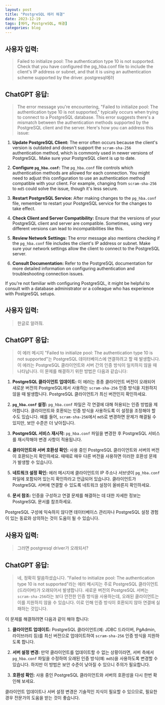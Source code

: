 ```yaml
---
layout: post
title: "PostgreSQL 에러 해결"
date: 2023-12-19
tags: [에러, PostgreSQL, 해결]
categories: blog
---
```


## 사용자 입력:
> Failed to initialize pool: The authentication type 10 is not supported. Check that you have configured the pg_hba.conf file to include the client's IP address or subnet, and that it is using an authentication scheme supported by the driver.  postgresql에러

## ChatGPT 응답:
> The error message you're encountering, "Failed to initialize pool: The authentication type 10 is not supported," typically occurs when trying to connect to a PostgreSQL database. This error suggests there's a mismatch between the authentication methods supported by the PostgreSQL client and the server. Here's how you can address this issue:

1. **Update PostgreSQL Client:** The error often occurs because the client's version is outdated and doesn't support the `scram-sha-256` authentication method, which is commonly used in newer versions of PostgreSQL. Make sure your PostgreSQL client is up to date.

2. **Configure `pg_hba.conf`:** The `pg_hba.conf` file controls which authentication methods are allowed for each connection. You might need to adjust this configuration to use an authentication method compatible with your client. For example, changing from `scram-sha-256` to `md5` could solve the issue, though it's less secure.

3. **Restart PostgreSQL Service:** After making changes to the `pg_hba.conf` file, remember to restart your PostgreSQL service for the changes to take effect.

4. **Check Client and Server Compatibility:** Ensure that the versions of your PostgreSQL client and server are compatible. Sometimes, using very different versions can lead to incompatibilities like this.

5. **Review Network Settings:** The error message also mentions checking if the `pg_hba.conf` file includes the client's IP address or subnet. Make sure your network settings allow the client to connect to the PostgreSQL server.

6. **Consult Documentation:** Refer to the PostgreSQL documentation for more detailed information on configuring authentication and troubleshooting connection issues.

If you're not familiar with configuring PostgreSQL, it might be helpful to consult with a database administrator or a colleague who has experience with PostgreSQL setups.

## 사용자 입력:
> 한글로 알려줘.

## ChatGPT 응답:
> 이 에러 메시지 "Failed to initialize pool: The authentication type 10 is not supported"는 PostgreSQL 데이터베이스에 연결하려고 할 때 발생합니다. 이 에러는 PostgreSQL 클라이언트와 서버 간의 인증 방식이 일치하지 않을 때 나타납니다. 이 문제를 해결하기 위한 방법은 다음과 같습니다:

1. **PostgreSQL 클라이언트 업데이트:** 이 에러는 종종 클라이언트 버전이 오래되어 새로운 버전의 PostgreSQL에서 사용하는 `scram-sha-256` 인증 방식을 지원하지 않을 때 발생합니다. PostgreSQL 클라이언트가 최신 버전인지 확인하세요.

2. **`pg_hba.conf` 설정:** `pg_hba.conf` 파일은 각 연결에 대해 허용되는 인증 방법을 제어합니다. 클라이언트와 호환되는 인증 방식을 사용하도록 이 설정을 조정해야 할 수도 있습니다. 예를 들어, `scram-sha-256`에서 `md5`로 변경하면 문제가 해결될 수 있지만, 보안 수준은 더 낮아집니다.

3. **PostgreSQL 서비스 재시작:** `pg_hba.conf` 파일을 변경한 후 PostgreSQL 서비스를 재시작해야 변경 사항이 적용됩니다.

4. **클라이언트와 서버 호환성 확인:** 사용 중인 PostgreSQL 클라이언트와 서버의 버전이 호환되는지 확인하세요. 때때로 매우 다른 버전을 사용하면 이러한 호환성 문제가 발생할 수 있습니다.

5. **네트워크 설정 확인:** 에러 메시지에 클라이언트의 IP 주소나 서브넷이 `pg_hba.conf` 파일에 포함되어 있는지 확인하라고 언급되어 있습니다. 클라이언트가 PostgreSQL 서버에 연결할 수 있도록 네트워크 설정이 올바른지 확인하세요.

6. **문서 참조:** 인증을 구성하고 연결 문제를 해결하는 데 대한 자세한 정보는 PostgreSQL 문서를 참조하세요.

PostgreSQL 구성에 익숙하지 않다면 데이터베이스 관리자나 PostgreSQL 설정 경험이 있는 동료와 상의하는 것이 도움이 될 수 있습니다.

## 사용자 입력:
> 그러면  postgresql driver가 오래되서?

## ChatGPT 응답:
> 네, 정확히 말씀하셨습니다. "Failed to initialize pool: The authentication type 10 is not supported"라는 에러 메시지는 주로 PostgreSQL 클라이언트(드라이버)가 오래되어서 발생합니다. 새로운 버전의 PostgreSQL 서버는 `scram-sha-256`라는 보다 안전한 인증 방식을 사용하는데, 오래된 클라이언트는 이를 지원하지 않을 수 있습니다. 이로 인해 인증 방식이 호환되지 않아 연결에 실패하는 것입니다.

이 문제를 해결하려면 다음과 같이 해야 합니다:

1. **클라이언트 업데이트:** PostgreSQL 클라이언트(예: JDBC 드라이버, PgAdmin, 라이브러리 등)를 최신 버전으로 업데이트하여 `scram-sha-256` 인증 방식을 지원하도록 합니다.

2. **서버 설정 변경:** 만약 클라이언트를 업데이트할 수 없는 상황이라면, 서버 측에서 `pg_hba.conf` 파일을 수정하여 오래된 인증 방식(예: `md5`)을 사용하도록 변경할 수 있습니다. 하지만 이 방법은 보안 수준이 낮아질 수 있으니 주의가 필요합니다.

3. **호환성 확인:** 사용 중인 PostgreSQL 클라이언트와 서버의 호환성을 다시 한번 확인해 보세요.

클라이언트 업데이트나 서버 설정 변경은 기술적인 지식이 필요할 수 있으므로, 필요한 경우 전문가의 도움을 받는 것이 좋습니다.

